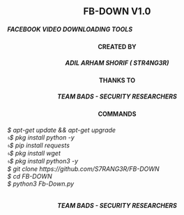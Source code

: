 <h2 align="center">FB-DOWN V1.0</h2>

<h5>FACEBOOK VIDEO DOWNLOADING TOOLS</h5>

<h4 align="center">CREATED BY</h4>
<h5 align="center">ADIL ARHAM SHORIF ( STR4NG3R)</h5>
<h4 align="center">THANKS TO</h4>
<h5 align="center">TEAM BADS - SECURITY RESEARCHERS</h5>

<h4 align="center">COMMANDS</h4>
<h6>$ apt-get update && apt-get upgrade
<br>৳$ pkg install python -y
<br>৳$ pip install requests
<br>৳$ pkg install wget
<br>৳$ pkg install python3 -y
<br>$ git clone https://github.com/S7RANG3R/FB-DOWN
<br>$ cd FB-DOWN
<br>$ python3 Fb-Down.py

<h5 align="center">TEAM BADS - SECURITY RESEARCHERS</h5>
    

